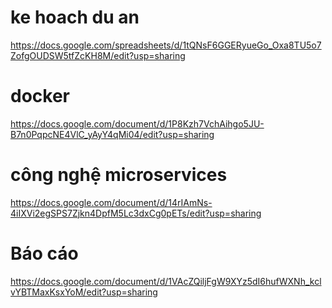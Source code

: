 # ke hoach du an
https://docs.google.com/spreadsheets/d/1tQNsF6GGERyueGo_Oxa8TU5o7ZofgOUDSW5tfZcKH8M/edit?usp=sharing

# docker
https://docs.google.com/document/d/1P8Kzh7VchAihgo5JU-B7n0PqpcNE4VlC_yAyY4qMi04/edit?usp=sharing

# công nghệ microservices
https://docs.google.com/document/d/14rIAmNs-4iIXVi2egSPS7Zjkn4DpfM5Lc3dxCg0pETs/edit?usp=sharing

# Báo cáo
https://docs.google.com/document/d/1VAcZQiljFgW9XYz5dI6hufWXNh_kclvYBTMaxKsxYoM/edit?usp=sharing